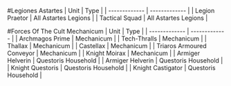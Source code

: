 #Legiones Astartes 
| Unit | Type |
| ------------- | ------------- |
| Legion Praetor | All Astartes Legions |
| Tactical Squad | All Astartes Legions |

#Forces Of The Cult Mechanicum 
| Unit | Type |
| ------------- | ------------- |
| Archmagos Prime | Mechanicum | 
| Tech-Thralls | Mechanicum | 
| Thallax | Mechanicum |
| Castellax | Mechanicum |
| Triaros Armoured Conveyor | Mechanicum |
| Knight Moirax | Mechanicum |
| Armiger Helverin | Questoris Household |
| Armiger Helverin | Questoris Household | 
| Knight Questoris | Questoris Household | 
| Knight Castigator | Questoris Household | 
